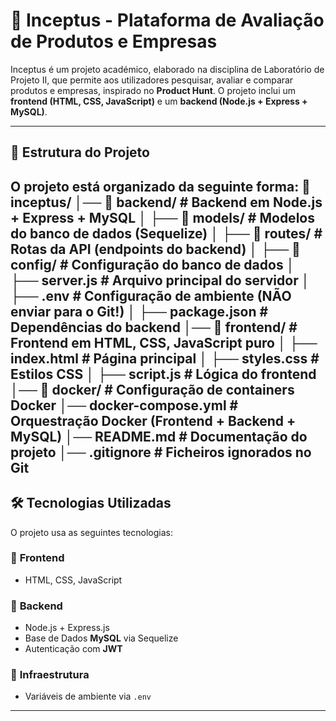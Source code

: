# 🚀 Inceptus - Plataforma de Avaliação de Produtos e Empresas

Inceptus é um projeto académico, elaborado na disciplina de Laboratório de Projeto II, que permite aos utilizadores pesquisar, avaliar e comparar produtos e empresas, inspirado no **Product Hunt**. 
O projeto inclui um **frontend (HTML, CSS, JavaScript)** e um **backend (Node.js + Express + MySQL)**.

---

## 📂 **Estrutura do Projeto**
O projeto está organizado da seguinte forma:
📂 inceptus/
│── 📂 backend/         # Backend em Node.js + Express + MySQL
│   ├── 📂 models/      # Modelos do banco de dados (Sequelize)
│   ├── 📂 routes/      # Rotas da API (endpoints do backend)
│   ├── 📂 config/      # Configuração do banco de dados
│   ├── server.js       # Arquivo principal do servidor
│   ├── .env            # Configuração de ambiente (NÃO enviar para o Git!)
│   ├── package.json    # Dependências do backend
│── 📂 frontend/        # Frontend em HTML, CSS, JavaScript puro
│   ├── index.html      # Página principal
│   ├── styles.css      # Estilos CSS
│   ├── script.js       # Lógica do frontend
│── 📂 docker/          # Configuração de containers Docker
│── docker-compose.yml  # Orquestração Docker (Frontend + Backend + MySQL)
│── README.md           # Documentação do projeto
│── .gitignore          # Ficheiros ignorados no Git
---

## 🛠 **Tecnologias Utilizadas**
O projeto usa as seguintes tecnologias:

### 🔹 **Frontend**
- HTML, CSS, JavaScript

### 🔹 **Backend**
- Node.js + Express.js
- Base de Dados **MySQL** via Sequelize
- Autenticação com **JWT** 

### 🔹 **Infraestrutura**
- Variáveis de ambiente via `.env`

---
